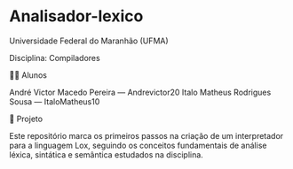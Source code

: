 # Analisador-lexico

Universidade Federal do Maranhão (UFMA)

Disciplina: Compiladores

👨‍💻 Alunos

André Victor Macedo Pereira — Andrevictor20
Italo Matheus Rodrigues Sousa — ItaloMatheus10


🧠 Projeto

Este repositório marca os primeiros passos na criação de um interpretador para a linguagem Lox, seguindo os conceitos fundamentais de análise léxica, sintática e semântica estudados na disciplina.
